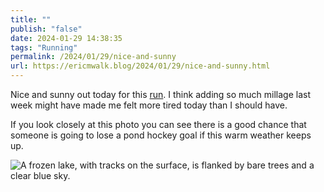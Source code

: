 ```yaml
---
title: ""
publish: "false"
date: 2024-01-29 14:38:35
tags: "Running"
permalink: /2024/01/29/nice-and-sunny
url: https://ericmwalk.blog/2024/01/29/nice-and-sunny.html
---
```


Nice and sunny out today for this [run](https://www.strava.com/activities/10654621338). I think adding so much millage last week might have made me felt more tired today than I should have.

If you look closely at this photo you can see there is a good chance that someone is going to lose a pond hockey goal if this warm weather keeps up.

![A frozen lake, with tracks on the surface, is flanked by bare trees and a clear blue sky.](https://ericmwalk.blog/uploads/2024/img-7683.jpeg)